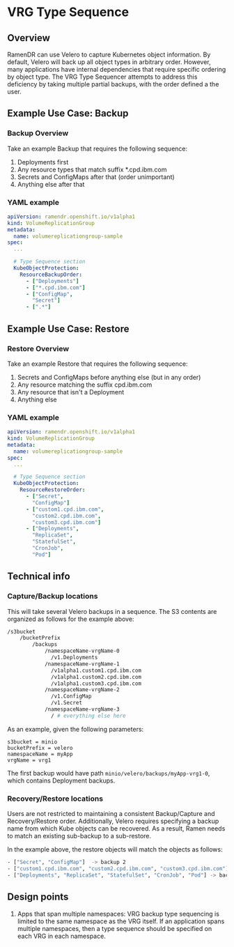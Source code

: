 # VRG Type Sequence

## Overview

RamenDR can use Velero to capture Kubernetes object information. By default,
Velero will back up all object types in arbitrary order. However, many
applications have internal dependencies that require specific ordering by
object type. The VRG Type Sequencer attempts to address this deficiency by
taking multiple partial backups, with the order defined a the user.

## Example Use Case: Backup

### Backup Overview

Take an example Backup that requires the following sequence:

1) Deployments first
2) Any resource types that match suffix *.cpd.ibm.com
3) Secrets and ConfigMaps after that (order unimportant)
4) Anything else after that

### YAML example

```yaml
apiVersion: ramendr.openshift.io/v1alpha1
kind: VolumeReplicationGroup
metadata:
  name: volumereplicationgroup-sample
spec:
  ...

  # Type Sequence section
  KubeObjectProtection:
    ResourceBackupOrder:
      - ["Deployments"]
      - ["*.cpd.ibm.com"]
      - ["ConfigMap",
        "Secret"]
      - [".*"]
```

## Example Use Case: Restore

### Restore Overview

Take an example Restore that requires the following sequence:

1) Secrets and ConfigMaps before anything else (but in any order)
2) Any resource matching the suffix cpd.ibm.com
3) Any resource that isn't a Deployment
4) Anything else

### YAML example

```yaml
apiVersion: ramendr.openshift.io/v1alpha1
kind: VolumeReplicationGroup
metadata:
  name: volumereplicationgroup-sample
spec:
  ...

  # Type Sequence section
  KubeObjectProtection:
    ResourceRestoreOrder:
      - ["Secret",
        "ConfigMap"]
      - ["custom1.cpd.ibm.com",
        "custom2.cpd.ibm.com",
        "custom3.cpd.ibm.com"]
      - ["Deployments",
        "ReplicaSet",
        "StatefulSet",
        "CronJob",
        "Pod"]
```

## Technical info

### Capture/Backup locations

This will take several Velero backups in a sequence. The S3 contents are
organized as follows for the example above:

```bash
/s3bucket
    /bucketPrefix
        /backups
            /namespaceName-vrgName-0
              /v1.Deployments
            /namespaceName-vrgName-1
              /v1alpha1.custom1.cpd.ibm.com
              /v1alpha1.custom2.cpd.ibm.com
              /v1alpha1.custom3.cpd.ibm.com
            /namespaceName-vrgName-2
              /v1.ConfigMap
              /v1.Secret
            /namespaceName-vrgName-3
              / # everything else here
```

As an example, given the following parameters:

```
s3bucket = minio
bucketPrefix = velero
namespaceName = myApp
vrgName = vrg1
```

The first backup would have path `minio/velero/backups/myApp-vrg1-0`, which
contains Deployment backups.

### Recovery/Restore locations

Users are not restricted to maintaining a consistent Backup/Capture and
Recovery/Restore order. Additionally, Velero requires specifying a backup name
from which Kube objects can be recovered. As a result, Ramen needs to match
an existing sub-backup to a sub-restore.

In the example above, the restore objects will match the objects as follows:

```bash
- ["Secret", "ConfigMap"]  -> backup 2
- ["custom1.cpd.ibm.com", "custom2.cpd.ibm.com", "custom3.cpd.ibm.com"]  -> backup 1
- ["Deployments", "ReplicaSet", "StatefulSet", "CronJob", "Pod"] -> backup 0 and backup 3
```

## Design points

1. Apps that span multiple namespaces: VRG backup type sequencing is limited
   to the same namespace as the VRG itself. If an application spans multiple
   namespaces, then a type sequence should be specified on each VRG in each
   namespace.

